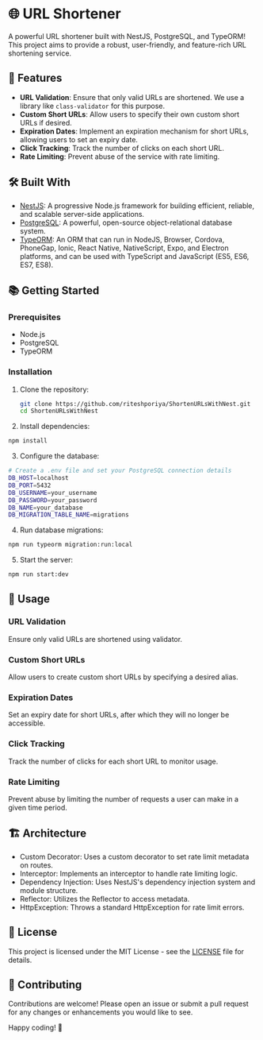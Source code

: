 # 🌐 URL Shortener

A powerful URL shortener built with NestJS, PostgreSQL, and TypeORM! This project aims to provide a robust, user-friendly, and feature-rich URL shortening service.

## 🚀 Features

- **URL Validation**: Ensure that only valid URLs are shortened. We use a library like `class-validator` for this purpose.
- **Custom Short URLs**: Allow users to specify their own custom short URLs if desired.
- **Expiration Dates**: Implement an expiration mechanism for short URLs, allowing users to set an expiry date.
- **Click Tracking**: Track the number of clicks on each short URL.
- **Rate Limiting**: Prevent abuse of the service with rate limiting.

## 🛠️ Built With

- [NestJS](https://nestjs.com/): A progressive Node.js framework for building efficient, reliable, and scalable server-side applications.
- [PostgreSQL](https://www.postgresql.org/): A powerful, open-source object-relational database system.
- [TypeORM](https://typeorm.io/): An ORM that can run in NodeJS, Browser, Cordova, PhoneGap, Ionic, React Native, NativeScript, Expo, and Electron platforms, and can be used with TypeScript and JavaScript (ES5, ES6, ES7, ES8).

## 📚 Getting Started

### Prerequisites

- Node.js
- PostgreSQL
- TypeORM

### Installation

1. Clone the repository:
   ```sh
   git clone https://github.com/riteshporiya/ShortenURLsWithNest.git
   cd ShortenURLsWithNest

2. Install dependencies:
```sh
npm install
```

3. Configure the database:
```sh
# Create a .env file and set your PostgreSQL connection details
DB_HOST=localhost
DB_PORT=5432
DB_USERNAME=your_username
DB_PASSWORD=your_password
DB_NAME=your_database
DB_MIGRATION_TABLE_NAME=migrations
```

4. Run database migrations:
```sh
npm run typeorm migration:run:local
```

5. Start the server:
```sh
npm run start:dev
```

## 🔧 Usage

### URL Validation
Ensure only valid URLs are shortened using validator.

### Custom Short URLs
Allow users to create custom short URLs by specifying a desired alias.

### Expiration Dates
Set an expiry date for short URLs, after which they will no longer be accessible.

### Click Tracking
Track the number of clicks for each short URL to monitor usage.

### Rate Limiting
Prevent abuse by limiting the number of requests a user can make in a given time period.

## 🏗️ Architecture
- Custom Decorator: Uses a custom decorator to set rate limit metadata on routes.
- Interceptor: Implements an interceptor to handle rate limiting logic.
- Dependency Injection: Uses NestJS's dependency injection system and module structure.
- Reflector: Utilizes the Reflector to access metadata.
- HttpException: Throws a standard HttpException for rate limit errors.

## 📄 License

This project is licensed under the MIT License - see the [LICENSE](LICENSE) file for details.

## 🤝 Contributing

Contributions are welcome! Please open an issue or submit a pull request for any changes or enhancements you would like to see.

Happy coding! 🎉